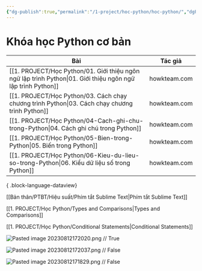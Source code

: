 ```yaml
---
{"dg-publish":true,"permalink":"/1-project/hoc-python/hoc-python/","dgPassFrontmatter":true}
---
```



# Khóa học Python cơ bản

| Bài                                                                                                             | Tác giả      |
| --------------------------------------------------------------------------------------------------------------- | ------------ |
| [[1. PROJECT/Học Python/01. Giới thiệu ngôn ngữ lập trình Python\|01. Giới thiệu ngôn ngữ lập trình Python]] | howkteam.com |
| [[1. PROJECT/Học Python/03. Cách chạy chương trình Python\|03. Cách chạy chương trình Python]]               | howkteam.com |
| [[1. PROJECT/Học Python/04-Cach-ghi-chu-trong-Python\|04. Cách ghi chú trong Python]]                        | howkteam.com |
| [[1. PROJECT/Học Python/05-Bien-trong-Python\|05. Biến trong Python]]                                        | howkteam.com |
| [[1. PROJECT/Học Python/06-Kieu-du-lieu-so-trong-Python\|06. Kiểu dữ liệu số trong Python]]                  | howkteam.com |

{ .block-language-dataview}

[[Bản thân/PTBT/Hiệu suất/Phím tắt Sublime Text\|Phím tắt Sublime Text]]

[[1. PROJECT/Học Python/Types and Comparisons\|Types and Comparisons]]

[[1. PROJECT/Học Python/Conditional Statements\|Conditional Statements]]

![Pasted image 20230812172020.png](/img/user/4.%20RESOURCE/attachments/Pasted%20image%2020230812172020.png)
//
True
<!--SR:!2023-08-25,8,250-->

![Pasted image 20230812172037.png](/img/user/4.%20RESOURCE/attachments/Pasted%20image%2020230812172037.png)
//
False
<!--SR:!2023-08-27,10,250-->

![Pasted image 20230812171829.png](/img/user/4.%20RESOURCE/attachments/Pasted%20image%2020230812171829.png)
//
False
<!--SR:!2023-08-27,10,250-->


